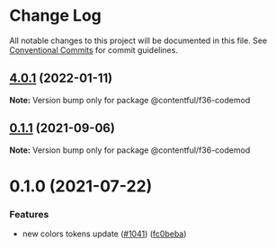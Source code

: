 # Change Log

All notable changes to this project will be documented in this file.
See [Conventional Commits](https://conventionalcommits.org) for commit guidelines.

## [4.0.1](https://github.com/contentful/forma-36/compare/@contentful/f36-codemod@4.0.0...@contentful/f36-codemod@4.0.1) (2022-01-11)

**Note:** Version bump only for package @contentful/f36-codemod





## [0.1.1](https://github.com/contentful/forma-36/compare/@contentful/f36-codemod@0.1.0...@contentful/f36-codemod@0.1.1) (2021-09-06)

**Note:** Version bump only for package @contentful/f36-codemod





# 0.1.0 (2021-07-22)


### Features

* new colors tokens update ([#1041](https://github.com/contentful/forma-36/issues/1041)) ([fc0beba](https://github.com/contentful/forma-36/commit/fc0beba32310d2ab31e59006f6701f6ab7c0f79f))
